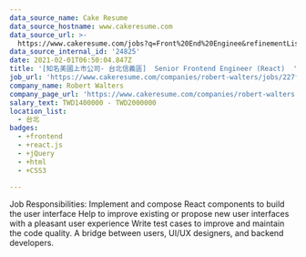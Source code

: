 ```yaml
---
data_source_name: Cake Resume
data_source_hostname: www.cakeresume.com
data_source_url: >-
  https://www.cakeresume.com/jobs?q=Front%20End%20Enginee&refinementList%5Blang_name%5D%5B0%5D=English&refinementList%5Bsalary_type%5D=per_year&range%5Bsalary_range%5D%5Bmin%5D=1000000
data_source_internal_id: '24825'
date: 2021-02-01T06:50:04.847Z
title: '[知名美國上市公司- 台北信義區]  Senior Frontend Engineer (React)  '
job_url: 'https://www.cakeresume.com/companies/robert-walters/jobs/227fa1'
company_name: Robert Walters
company_page_url: 'https://www.cakeresume.com/companies/robert-walters'
salary_text: TWD1400000 - TWD2000000
location_list:
  - 台北
badges:
  - +frontend
  - +react.js
  - +jQuery
  - +html
  - +CSS3

---
```


Job Responsibilities: Implement and compose React components to build the user interface Help to improve existing or propose new user interfaces with a pleasant user experience Write test cases to improve and maintain the code quality. A bridge between users, UI/UX designers, and backend developers.